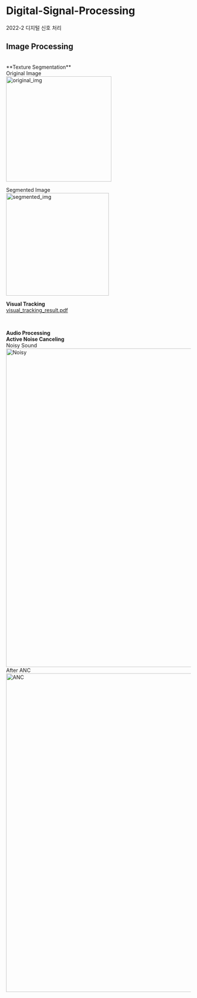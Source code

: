 # Digital-Signal-Processing
2022-2 디지털 신호 처리
</br>
## **Image Processing**

</br>
**Texture Segmentation**
</br>
Original Image
</br>
<img width="287" alt="original_img" src="https://github.com/yoon-bang/Digital-Signal-Processing/assets/55645090/4bfeea92-7338-47f9-a2fa-579d01c08d55">

Segmented Image
</br>
<img width="280" alt="segmented_img" src="https://github.com/yoon-bang/Digital-Signal-Processing/assets/55645090/bb2b8471-dd6e-442e-a3b4-08c0e630f3a4">

**Visual Tracking**
</br>
[visual_tracking_result.pdf](https://github.com/yoon-bang/Digital-Signal-Processing/files/11645862/visual_tracking_result.pdf)

</br>

**Audio Processing**
</br>
**Active Noise Canceling**
</br>
Noisy Sound
</br>
<img width="869" alt="Noisy" src="https://github.com/yoon-bang/Digital-Signal-Processing/assets/55645090/77263f54-3773-4dfd-a2c9-90e2d02f45e2">
</br>
After ANC
</br>
<img width="869" alt="ANC" src="https://github.com/yoon-bang/Digital-Signal-Processing/assets/55645090/98679a8c-0284-4192-84a7-e4658969939e">
